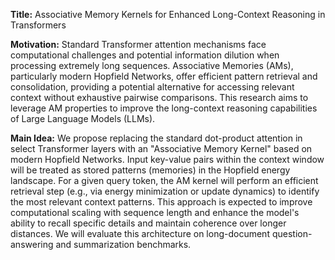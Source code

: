 **Title:** Associative Memory Kernels for Enhanced Long-Context Reasoning in Transformers

**Motivation:** Standard Transformer attention mechanisms face computational challenges and potential information dilution when processing extremely long sequences. Associative Memories (AMs), particularly modern Hopfield Networks, offer efficient pattern retrieval and consolidation, providing a potential alternative for accessing relevant context without exhaustive pairwise comparisons. This research aims to leverage AM properties to improve the long-context reasoning capabilities of Large Language Models (LLMs).

**Main Idea:** We propose replacing the standard dot-product attention in select Transformer layers with an "Associative Memory Kernel" based on modern Hopfield Networks. Input key-value pairs within the context window will be treated as stored patterns (memories) in the Hopfield energy landscape. For a given query token, the AM kernel will perform an efficient retrieval step (e.g., via energy minimization or update dynamics) to identify the most relevant context patterns. This approach is expected to improve computational scaling with sequence length and enhance the model's ability to recall specific details and maintain coherence over longer distances. We will evaluate this architecture on long-document question-answering and summarization benchmarks.